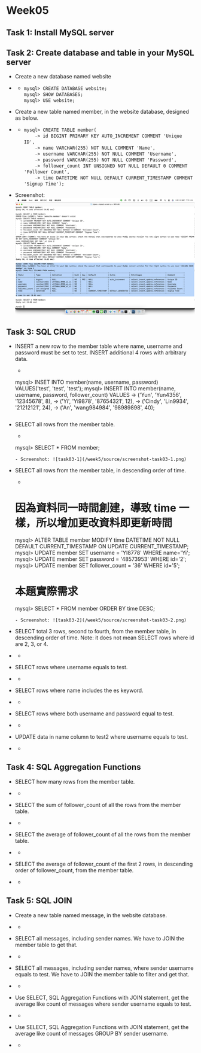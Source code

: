 # Week05
## Task 1: Install MySQL server


## Task 2: Create database and table in your MySQL server
- Create a new database named website
- - ```MySQL
    mysql> CREATE DATABASE website;
    mysql> SHOW DATABASES;
    mysql> USE website;
    ```
- Create a new table named member, in the website database, designed as below.
- - ```MySQL
    mysql> CREATE TABLE member(
        -> id BIGINT PRIMARY KEY AUTO_INCREMENT COMMENT 'Unique ID',
        -> name VARCHAR(255) NOT NULL COMMENT 'Name',
        -> username VARCHAR(255) NOT NULL COMMENT 'Username',
        -> password VARCHAR(255) NOT NULL COMMENT 'Password',
        -> follower_count INT UNSIGNED NOT NULL DEFAULT 0 COMMENT 'Follower Count',
        -> time DATETIME NOT NULL DEFAULT CURRENT_TIMESTAMP COMMENT 'Signup Time');
    ```
- Screenshot: ![task02](/week5/source/screenshot-task02.png)


## Task 3: SQL CRUD
- INSERT a new row to the member table where name, username and password must be set to test. INSERT additional 4 rows with arbitrary data.
    - ```MySQL
    mysql> INSET INTO member(name, username, password) VALUES('test', 'test', 'test');
    mysql> INSERT INTO member(name, username, password, follower_count) VALUES
        ->  ('Yun', 'Yun4356', '12345678', 8),
        ->  ('Yi', 'Yi9878', '87654321', 12),
        ->  ('Cindy', 'Lin9934', '21212121', 24),
        ->  ('An', 'wang984984', '98989898', 40);
    ```
- SELECT all rows from the member table.
    - ```MySQL
    mysql> SELECT * FROM member;
    ```
    - Screenshot: ![task03-1](/week5/source/screenshot-task03-1.png)
- SELECT all rows from the member table, in descending order of time.
    - ```MySQL
    # 因為資料同一時間創建，導致 time 一樣，所以增加更改資料即更新時間
    mysql> ALTER TABLE member MODIFY time DATETIME NOT NULL DEFAULT CURRENT_TIMESTAMP ON UPDATE CURRENT_TIMESTAMP;
    mysql> UPDATE member SET username = 'YI8778' WHERE name='Yi';
    mysql> UPDATE member SET password = '48573953' WHERE id='2';
    mysql> UPDATE member SET follower_count = '36' WHERE id='5';
    # 本題實際需求
    mysql> SELECT * FROM member ORDER BY time DESC;
    ```
    - Screenshot: ![task03-2](/week5/source/screenshot-task03-2.png)
- SELECT total 3 rows, second to fourth, from the member table, in descending order of time. Note: it does not mean SELECT rows where id are 2, 3, or 4.
- - ```MySQL

    ```
- SELECT rows where username equals to test.
- - ```MySQL

    ```
- SELECT rows where name includes the es keyword.
- - ```MySQL

    ```
- SELECT rows where both username and password equal to test.
- - ```MySQL

    ```
- UPDATE data in name column to test2 where username equals to test.
- - ```MySQL

    ```


## Task 4: SQL Aggregation Functions
- SELECT how many rows from the member table.
- - ```MySQL

    ```
- SELECT the sum of follower_count of all the rows from the member table.
- - ```MySQL

    ```
- SELECT the average of follower_count of all the rows from the member table.
- - ```MySQL

    ```
- SELECT the average of follower_count of the first 2 rows, in descending order of follower_count, from the member table.
- - ```MySQL

    ```

## Task 5: SQL JOIN
- Create a new table named message, in the website database.
- - ```MySQL

    ```
- SELECT all messages, including sender names. We have to JOIN the member table to get that.
- - ```MySQL

    ```
- SELECT all messages, including sender names, where sender username equals to test. We have to JOIN the member table to filter and get that.
- - ```MySQL

    ```
- Use SELECT, SQL Aggregation Functions with JOIN statement, get the average like count of messages where sender username equals to test.
- - ```MySQL

    ```
- Use SELECT, SQL Aggregation Functions with JOIN statement, get the average like count of messages GROUP BY sender username.
- - ```MySQL

    ```